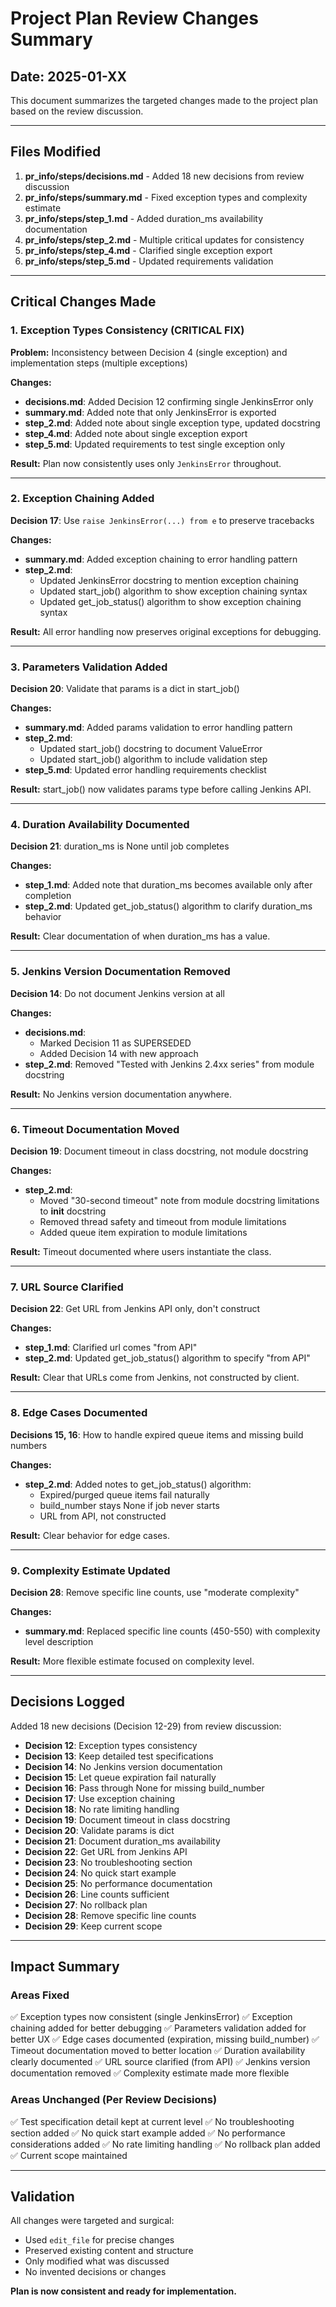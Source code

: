 # Project Plan Review Changes Summary

## Date: 2025-01-XX

This document summarizes the targeted changes made to the project plan based on the review discussion.

---

## Files Modified

1. **pr_info/steps/decisions.md** - Added 18 new decisions from review discussion
2. **pr_info/steps/summary.md** - Fixed exception types and complexity estimate
3. **pr_info/steps/step_1.md** - Added duration_ms availability documentation
4. **pr_info/steps/step_2.md** - Multiple critical updates for consistency
5. **pr_info/steps/step_4.md** - Clarified single exception export
6. **pr_info/steps/step_5.md** - Updated requirements validation

---

## Critical Changes Made

### 1. Exception Types Consistency (CRITICAL FIX)
**Problem:** Inconsistency between Decision 4 (single exception) and implementation steps (multiple exceptions)

**Changes:**
- **decisions.md**: Added Decision 12 confirming single JenkinsError only
- **summary.md**: Added note that only JenkinsError is exported
- **step_2.md**: Added note about single exception type, updated docstring
- **step_4.md**: Added note about single exception export
- **step_5.md**: Updated requirements to test single exception only

**Result:** Plan now consistently uses only `JenkinsError` throughout.

---

### 2. Exception Chaining Added
**Decision 17**: Use `raise JenkinsError(...) from e` to preserve tracebacks

**Changes:**
- **summary.md**: Added exception chaining to error handling pattern
- **step_2.md**: 
  - Updated JenkinsError docstring to mention exception chaining
  - Updated start_job() algorithm to show exception chaining syntax
  - Updated get_job_status() algorithm to show exception chaining syntax

**Result:** All error handling now preserves original exceptions for debugging.

---

### 3. Parameters Validation Added
**Decision 20**: Validate that params is a dict in start_job()

**Changes:**
- **summary.md**: Added params validation to error handling pattern
- **step_2.md**:
  - Updated start_job() docstring to document ValueError
  - Updated start_job() algorithm to include validation step
- **step_5.md**: Updated error handling requirements checklist

**Result:** start_job() now validates params type before calling Jenkins API.

---

### 4. Duration Availability Documented
**Decision 21**: duration_ms is None until job completes

**Changes:**
- **step_1.md**: Added note that duration_ms becomes available only after completion
- **step_2.md**: Updated get_job_status() algorithm to clarify duration_ms behavior

**Result:** Clear documentation of when duration_ms has a value.

---

### 5. Jenkins Version Documentation Removed
**Decision 14**: Do not document Jenkins version at all

**Changes:**
- **decisions.md**: 
  - Marked Decision 11 as SUPERSEDED
  - Added Decision 14 with new approach
- **step_2.md**: Removed "Tested with Jenkins 2.4xx series" from module docstring

**Result:** No Jenkins version documentation anywhere.

---

### 6. Timeout Documentation Moved
**Decision 19**: Document timeout in class docstring, not module docstring

**Changes:**
- **step_2.md**:
  - Moved "30-second timeout" note from module docstring limitations to __init__ docstring
  - Removed thread safety and timeout from module limitations
  - Added queue item expiration to module limitations

**Result:** Timeout documented where users instantiate the class.

---

### 7. URL Source Clarified
**Decision 22**: Get URL from Jenkins API only, don't construct

**Changes:**
- **step_1.md**: Clarified url comes "from API"
- **step_2.md**: Updated get_job_status() algorithm to specify "from API"

**Result:** Clear that URLs come from Jenkins, not constructed by client.

---

### 8. Edge Cases Documented
**Decisions 15, 16**: How to handle expired queue items and missing build numbers

**Changes:**
- **step_2.md**: Added notes to get_job_status() algorithm:
  - Expired/purged queue items fail naturally
  - build_number stays None if job never starts
  - URL from API, not constructed

**Result:** Clear behavior for edge cases.

---

### 9. Complexity Estimate Updated
**Decision 28**: Remove specific line counts, use "moderate complexity"

**Changes:**
- **summary.md**: Replaced specific line counts (450-550) with complexity level description

**Result:** More flexible estimate focused on complexity level.

---

## Decisions Logged

Added 18 new decisions (Decision 12-29) from review discussion:

- **Decision 12**: Exception types consistency
- **Decision 13**: Keep detailed test specifications
- **Decision 14**: No Jenkins version documentation
- **Decision 15**: Let queue expiration fail naturally
- **Decision 16**: Pass through None for missing build_number
- **Decision 17**: Use exception chaining
- **Decision 18**: No rate limiting handling
- **Decision 19**: Document timeout in class docstring
- **Decision 20**: Validate params is dict
- **Decision 21**: Document duration_ms availability
- **Decision 22**: Get URL from Jenkins API
- **Decision 23**: No troubleshooting section
- **Decision 24**: No quick start example
- **Decision 25**: No performance documentation
- **Decision 26**: Line counts sufficient
- **Decision 27**: No rollback plan
- **Decision 28**: Remove specific line counts
- **Decision 29**: Keep current scope

---

## Impact Summary

### Areas Fixed
✅ Exception types now consistent (single JenkinsError)
✅ Exception chaining added for better debugging
✅ Parameters validation added for better UX
✅ Edge cases documented (expiration, missing build_number)
✅ Timeout documentation moved to better location
✅ Duration availability clearly documented
✅ URL source clarified (from API)
✅ Jenkins version documentation removed
✅ Complexity estimate made more flexible

### Areas Unchanged (Per Review Decisions)
✅ Test specification detail kept at current level
✅ No troubleshooting section added
✅ No quick start example added
✅ No performance considerations added
✅ No rate limiting handling
✅ No rollback plan added
✅ Current scope maintained

---

## Validation

All changes were targeted and surgical:
- Used `edit_file` for precise changes
- Preserved existing content and structure
- Only modified what was discussed
- No invented decisions or changes

**Plan is now consistent and ready for implementation.**

